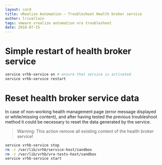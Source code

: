 ```yaml
---
layout: card
title: vRealize Automation – Troubleshoot Health broker service
author: lrivallain
tags: vmware vrealize automation vra troubleshoot
date: 2018-07-15
---
```


# Simple restart of health broker service

```bash
service vrhb-service on # ensure that service is activated
service vrhb-service restart
```

# Reset health broker service data

In case of non-working health management page (error message displayed or white/missing content), and after having tested the previous troubleshoot method it could be necessary to reset the data generated by the service.
> Warning: This action remove all existing content of the health broker service!

```bash
service vrhb-service stop
rm -r /var/lib/vrhb/service-host/sandbox
rm -r /var/lib/vrhb/vra-tests-host/sandbox
service vrhb-service start
```
